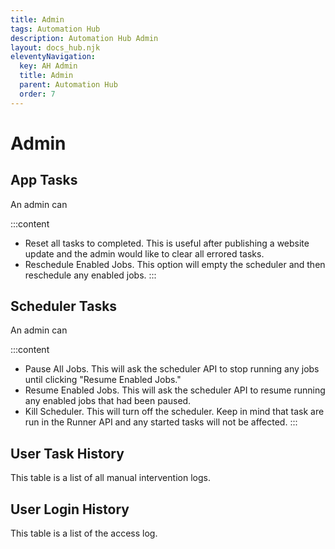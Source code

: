 ```yaml
---
title: Admin
tags: Automation Hub
description: Automation Hub Admin
layout: docs_hub.njk
eleventyNavigation:
  key: AH Admin
  title: Admin
  parent: Automation Hub
  order: 7
---
```


# Admin

## App Tasks

An admin can

:::content
- Reset all tasks to completed. This is useful after publishing a website update and the admin would like to clear all errored tasks.
- Reschedule Enabled Jobs. This option will empty the scheduler and then reschedule any enabled jobs.
:::

## Scheduler Tasks

An admin can

:::content
- Pause All Jobs. This will ask the scheduler API to stop running any jobs until clicking "Resume Enabled Jobs."
- Resume Enabled Jobs. This will ask the scheduler API to resume running any enabled jobs that had been paused.
- Kill Scheduler. This will turn off the scheduler. Keep in mind that task are run in the Runner API and any started tasks will not be affected.
:::

## User Task History

This table is a list of all manual intervention logs.

## User Login History

This table is a list of the access log.
